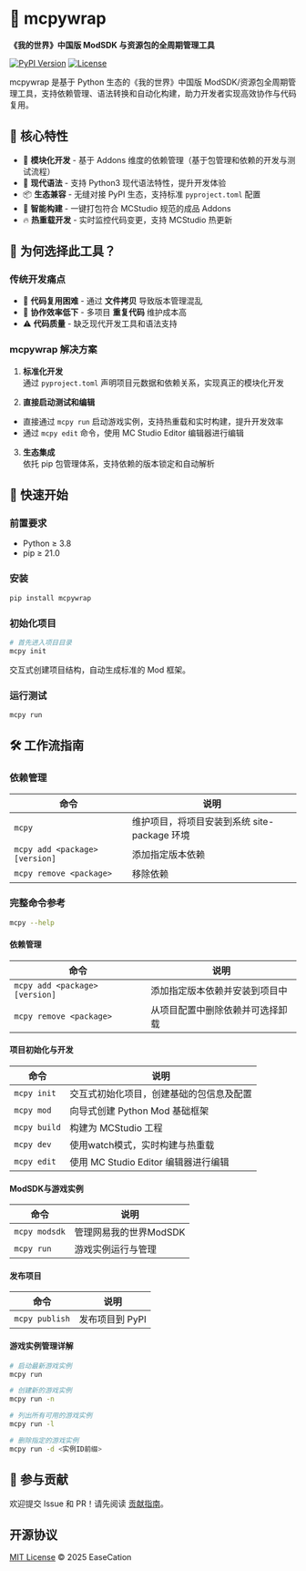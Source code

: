 # 🧰 mcpywrap 

**《我的世界》中国版 ModSDK 与资源包的全周期管理工具**

[![PyPI Version](https://img.shields.io/pypi/v/mcpywrap)](https://pypi.org/project/mcpywrap/)
[![License](https://img.shields.io/badge/License-MIT-blue.svg)](LICENSE)

mcpywrap 是基于 Python 生态的《我的世界》中国版 ModSDK/资源包全周期管理工具，支持依赖管理、语法转换和自动化构建，助力开发者实现高效协作与代码复用。

## 🌟 核心特性

- 🧩 **模块化开发** - 基于 Addons 维度的依赖管理（基于包管理和依赖的开发与测试流程）
- 🔄 **现代语法** - 支持 Python3 现代语法特性，提升开发体验
- 📦 **生态兼容** - 无缝对接 PyPI 生态，支持标准 `pyproject.toml` 配置
- 🚀 **智能构建** - 一键打包符合 MCStudio 规范的成品 Addons
- 🔥 **热重载开发** - 实时监控代码变更，支持 MCStudio 热更新

## 📖 为何选择此工具？

### 传统开发痛点
- 📜 **代码复用困难** - 通过 **文件拷贝** 导致版本管理混乱
- 🚧 **协作效率低下** - 多项目 **重复代码** 维护成本高
- ⚠️ **代码质量** - 缺乏现代开发工具和语法支持

### mcpywrap 解决方案
1. **标准化开发**  
通过 `pyproject.toml` 声明项目元数据和依赖关系，实现真正的模块化开发

2. **直接启动测试和编辑**  
- 直接通过 `mcpy run` 启动游戏实例，支持热重载和实时构建，提升开发效率
- 通过 `mcpy edit` 命令，使用 MC Studio Editor 编辑器进行编辑

3. **生态集成**  
依托 pip 包管理体系，支持依赖的版本锁定和自动解析


## 🚀 快速开始

### 前置要求
- Python ≥ 3.8
- pip ≥ 21.0

### 安装
```bash
pip install mcpywrap
```

### 初始化项目
```bash
# 首先进入项目目录
mcpy init
```
交互式创建项目结构，自动生成标准的 Mod 框架。

### 运行测试
```bash
mcpy run
```

## 🛠 工作流指南

### 依赖管理
| 命令                          | 说明                  |
|-------------------------------|---------------------|
| `mcpy`                 | 维护项目，将项目安装到系统 site-package 环境            |
| `mcpy add <package> [version]` | 添加指定版本依赖          |
| `mcpy remove <package>`        | 移除依赖               |

### 完整命令参考

```bash
mcpy --help
```

#### 依赖管理
| 命令                          | 说明                  |
|-------------------------------|---------------------|
| `mcpy add <package> [version]` | 添加指定版本依赖并安装到项目中 |
| `mcpy remove <package>`        | 从项目配置中删除依赖并可选择卸载 |

#### 项目初始化与开发
| 命令                          | 说明                  |
|-------------------------------|---------------------|
| `mcpy init`                   | 交互式初始化项目，创建基础的包信息及配置 |
| `mcpy mod`                    | 向导式创建 Python Mod 基础框架 |
| `mcpy build`                  | 构建为 MCStudio 工程 |
| `mcpy dev`                    | 使用watch模式，实时构建与热重载 |
| `mcpy edit`                   | 使用 MC Studio Editor 编辑器进行编辑 |

#### ModSDK与游戏实例
| 命令                          | 说明                  |
|-------------------------------|---------------------|
| `mcpy modsdk`                 | 管理网易我的世界ModSDK |
| `mcpy run`                    | 游戏实例运行与管理 |

#### 发布项目
| 命令                          | 说明                  |
|-------------------------------|---------------------|
| `mcpy publish`                | 发布项目到 PyPI |

#### 游戏实例管理详解

```bash
# 启动最新游戏实例
mcpy run

# 创建新的游戏实例
mcpy run -n

# 列出所有可用的游戏实例
mcpy run -l

# 删除指定的游戏实例
mcpy run -d <实例ID前缀>
```

## 🤝 参与贡献
欢迎提交 Issue 和 PR！请先阅读 [贡献指南](CONTRIBUTING.md)。

## 开源协议
[MIT License](LICENSE) © 2025 EaseCation
